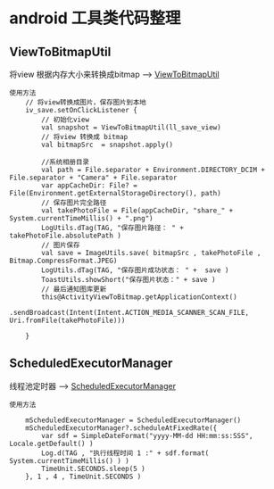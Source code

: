 
# android 工具类代码整理

## ViewToBitmapUtil
将view 根据内存大小来转换成bitmap --> [ViewToBitmapUtil][viewtobitmaputil.java]
```
使用方法
    // 将view转换成图片，保存图片到本地
    iv_save.setOnClickListener {
        // 初始化view
        val snapshot = ViewToBitmapUtil(ll_save_view)
        // 将view 转换成 bitmap
        val bitmapSrc  = snapshot.apply()

        //系统相册目录
        val path = File.separator + Environment.DIRECTORY_DCIM + File.separator + "Camera" + File.separator
        var appCacheDir: File? = File(Environment.getExternalStorageDirectory(), path)
        // 保存图片完全路径
        val takePhotoFile = File(appCacheDir, "share_" + System.currentTimeMillis() + ".png")
        LogUtils.dTag(TAG, "保存图片路径： " +  takePhotoFile.absolutePath )
        // 图片保存
        val save = ImageUtils.save( bitmapSrc , takePhotoFile , Bitmap.CompressFormat.JPEG)
        LogUtils.dTag(TAG, "保存图片成功状态： " +  save )
        ToastUtils.showShort("保存图片状态：" + save )
        // 最后通知图库更新
        this@ActivityViewToBitmap.getApplicationContext()
            .sendBroadcast(Intent(Intent.ACTION_MEDIA_SCANNER_SCAN_FILE, Uri.fromFile(takePhotoFile)))

    }

```

## ScheduledExecutorManager
线程池定时器 --> [ScheduledExecutorManager][ScheduledExecutorManager.java]
```
使用方法

    mScheduledExecutorManager = ScheduledExecutorManager()
    mScheduledExecutorManager?.scheduleAtFixedRate({
        var sdf = SimpleDateFormat("yyyy-MM-dd HH:mm:ss:SSS", Locale.getDefault() )
        Log.d(TAG , "执行线程时间 1 :" + sdf.format( System.currentTimeMillis() ) )
        TimeUnit.SECONDS.sleep(5 )
    }, 1 , 4 , TimeUnit.SECONDS )

```


[viewtobitmaputil.java]: https://github.com/zetingzhu/ZZTUtilCode/blob/master/zztutillibrary/src/main/java/com/zzt/zztutillibrary/ViewToBitmapUtil.java
[ScheduledExecutorManager.java]: https://github.com/zetingzhu/ZZTUtilCode/blob/master/zztutillibrary/src/main/java/com/zzt/zztutillibrary/ScheduledExecutorManager.java

